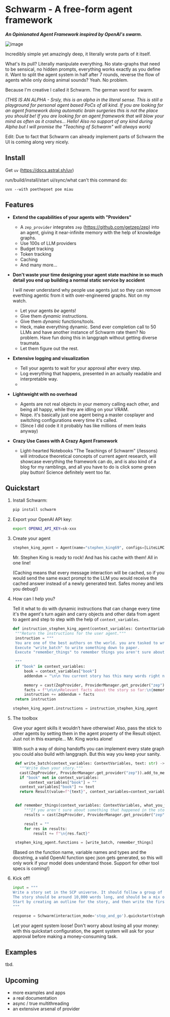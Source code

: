 # Schwarm - A free-form agent framework


**_An Opinionated Agent Framework inspired by OpenAI's swarm._**

![image](https://github.com/user-attachments/assets/2abe0238-fd79-45ba-aa50-7abd088e4ab0)



Incredibly simple yet amazingly deep, it literally wrote parts of it itself.

What's its pull? Literally manipulate everything. No state-graphs that need to be sensical, no hidden prompts, everything works exactly as you define it. Want to split the agent system in half after 7 rounds, reverse the flow of agents while only doing animal sounds? Yeah. No problem.

Because I'm creative I called it Schwarm. The german word for swarm.

_(THIS IS AN ALPHA - Srsly, this is an alpha in the literal sense. This is still a playground for personal agent based PoCs of all kind. If you are looking for an agent framework doing automatic brain surgeries this is not the place you should be! If you are looking for an agent framework that will blow your mind as often as it crashes... Hello! Also no support of any kind during Alpha but I will promise the "Teaching of Schwarm" will always work)_

Edit: Due to fact that Schwarm can already implement parts of Schwarm the UI is coming along very nicely.

## Install

Get `uv` (https://docs.astral.sh/uv)

run/build/install/start ui/sync/what can't this command do:
```
uvx --with poethepoet poe miau
```

## Features

- **Extend the capabilities of your agents with "Providers"**

  - A `zep_provider` integrates `zep` (https://github.com/getzep/zep) into an agent, giving it near-infinite memory with the help of knowledge graphs.
  - Use 100s of LLM providers
  - Budget tracking
  - Token tracking
  - Caching
  - And many more...

- **Don't waste your time designing your agent state machine in so much detail you end up building a normal static service by accident**

  I will never understand why people use agents just so they can remove everthing agentic from it with over-engineered graphs. Not on my watch.

  - Let your agents _be_ agents!
  - Give them _dynamic_ instructions.
  - Give them _dynamic_ functions/tools.
  - Heck, make everything dynamic. Send ever completion call to 50 LLMs and have another instance of Schwarm rate them? No problem. Have fun doing this in langgraph without getting diverse traumata.
  - Let them figure out the rest.

- **Extensive logging and visualization**

  - Tell your agents to wait for your approval after every step.
  - Log everything that happens, presented in an actually readable and interpretable way.
  - 

- **Lightweight with no overhead**
  - Agents are not real objects in your memory calling each other, and being all happy, while they are idling on your VRAM.
  - Nope. it's basically just one agent being a master cosplayer and switching configurations every time it's called.
  - (Since I did code it it probably has like millions of mem leaks anyway)

- **Crazy Use Cases with A Crazy Agent Framework**
  - Light-hearted Notebooks "The Teachings of Schwarm" (/lessons) will introduce theoretical concepts of current agent research, will showcase everything the framework can do, and is also kind of a blog for my ramblings, and all you have to do is click some green play button! Science definitely went too far.

## Quickstart

1. Install Schwarm:

   ```bash
   pip install schwarm
   ```

2. Export your OpenAI API key:

   ```bash
   export OPENAI_API_KEY=sk-xxx
   ```

3. Create your agent

   ```python
   stephen_king_agent = Agent(name="stephen_king69", configs=[LiteLLMConfig(enable_cache=True), ZepConfig()])
   ```

   Mr. Stephen King is ready to rock! And has his cache with them! All in one line!

   (Caching means that every message interaction will be cached, so if you would send the same exact prompt to the LLM you would receive the cached answer instead of a newly generated text. Safes money and lets you debug!)

4. How can I help you?

   Tell it what to do with dynamic instructions that can change every time it's the agent's turn again and carry objects and other data from agent to agent and step to step with the help of `context_variables`.

   ```python
   def instruction_stephen_king_agent(context_variables: ContextVariables) -> str:
    """Return the instructions for the user agent."""
    instruction = """
    You are one of the best authors on the world. you are tasked to write your newest story.
    Execute "write_batch" to write something down to paper.
    Execute "remember_things" to remember things you aren't sure about or to check if something is at odds with previous established facts.
    
    """
    if "book" in context_variables:
        book = context_variables["book"]
        addendum = "\n\n You current story has this many words right now (goal: 10000): " + str(len(book) / 8)

        memory = cast(ZepProvider, ProviderManager.get_provider("zep")).get_memory()
        facts = f"\n\n\nRelevant facts about the story so far:\n{memory}"
        instruction += addendum + facts
    return instruction

   stephen_king_agent.instructions = instruction_stephen_king_agent
   ```

5. The toolbox

   Give your agent skills it wouldn’t have otherwise! Also, pass the stick to other agents by setting them in the agent property of the Result object. Just not in this example... Mr. King works alone!

   With such a way of doing handoffs you can implement every state graph you could also build with langgraph. But this way you keep your sanity.

   ```python
    def write_batch(context_variables: ContextVariables, text: str) -> Result:
      """Write down your story."""
      cast(ZepProvider, ProviderManager.get_provider("zep")).add_to_memory(text)
      if "book" not in context_variables:
          context_variables["book"] = ""
      context_variables["book"] += text
      return Result(value=f"{text}", context_variables=context_variables, agent=stephen_king_agent)


    def remember_things(context_variables: ContextVariables, what_you_want_to_remember: str) -> Result:
        """If you aren't sure about something that happened in the story, use this tool to remember it."""
        results = cast(ZepProvider, ProviderManager.get_provider("zep")).search_memory(what_you_want_to_remember)

        result = ""
        for res in results:
            result += f"\n{res.fact}"

    stephen_king_agent.functions = [write_batch, remember_things]
   ```

   (Based on the function name, variable names and types and the docstring, a valid OpenAI function spec json gets generated, so this will only work if your model does understand those. Support for other tool specs is coming!)

6. Kick off!

   ```python
   input = """
   Write a story set in the SCP universe. It should follow a group of personnel from the SCP Foundation and the adventures their work provides.
   The story should be around 10,000 words long, and should be a mix of horror and science fiction.
   Start by creating an outline for the story, and then write the first chapter.
   """

   response = Schwarm(interaction_mode='stop_and_go').quickstart(stephen_king_agent, input)
   ```

   Let your agent system loose! Don't worry about losing all your money: with this quickstart configuration, the agent system will ask for your approval before making a money-consuming task.


## Examples

tbd.

## Upcoming

- more examples and apps
- a real documentation
- async / true multithreading
- an extensive arsenal of provider
